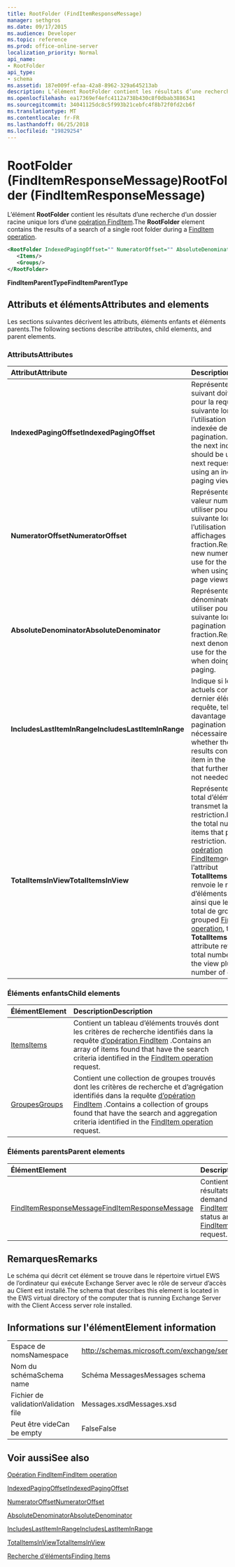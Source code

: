 ```yaml
---
title: RootFolder (FindItemResponseMessage)
manager: sethgros
ms.date: 09/17/2015
ms.audience: Developer
ms.topic: reference
ms.prod: office-online-server
localization_priority: Normal
api_name:
- RootFolder
api_type:
- schema
ms.assetid: 187e009f-efaa-42a8-8962-329a645213ab
description: L’élément RootFolder contient les résultats d’une recherche d’un dossier racine unique lors d’une opération FindItem.
ms.openlocfilehash: ea17369ef4efc4112a738b430c8f0dbab3886341
ms.sourcegitcommit: 34041125dc8c5f993b21cebfc4f8b72f0fd2cb6f
ms.translationtype: MT
ms.contentlocale: fr-FR
ms.lasthandoff: 06/25/2018
ms.locfileid: "19829254"
---
```

# <a name="rootfolder-finditemresponsemessage"></a><span data-ttu-id="65e98-103">RootFolder (FindItemResponseMessage)</span><span class="sxs-lookup"><span data-stu-id="65e98-103">RootFolder (FindItemResponseMessage)</span></span>

<span data-ttu-id="65e98-104">L’élément **RootFolder** contient les résultats d’une recherche d’un dossier racine unique lors d’une [opération FindItem](finditem-operation.md).</span><span class="sxs-lookup"><span data-stu-id="65e98-104">The **RootFolder** element contains the results of a search of a single root folder during a [FindItem operation](finditem-operation.md).</span></span>
  
```xml
<RootFolder IndexedPagingOffset="" NumeratorOffset="" AbsoluteDenominator="" IncludesLastItemInRange="" TotalItemsInView="">
   <Items/>
   <Groups/>
</RootFolder>
```

 <span data-ttu-id="65e98-105">**FindItemParentType**</span><span class="sxs-lookup"><span data-stu-id="65e98-105">**FindItemParentType**</span></span>
## <a name="attributes-and-elements"></a><span data-ttu-id="65e98-106">Attributs et éléments</span><span class="sxs-lookup"><span data-stu-id="65e98-106">Attributes and elements</span></span>

<span data-ttu-id="65e98-107">Les sections suivantes décrivent les attributs, éléments enfants et éléments parents.</span><span class="sxs-lookup"><span data-stu-id="65e98-107">The following sections describe attributes, child elements, and parent elements.</span></span>
  
### <a name="attributes"></a><span data-ttu-id="65e98-108">Attributs</span><span class="sxs-lookup"><span data-stu-id="65e98-108">Attributes</span></span>

|<span data-ttu-id="65e98-109">**Attribut**</span><span class="sxs-lookup"><span data-stu-id="65e98-109">**Attribute**</span></span>|<span data-ttu-id="65e98-110">**Description**</span><span class="sxs-lookup"><span data-stu-id="65e98-110">**Description**</span></span>|
|:-----|:-----|
|<span data-ttu-id="65e98-111">**IndexedPagingOffset**</span><span class="sxs-lookup"><span data-stu-id="65e98-111">**IndexedPagingOffset**</span></span> <br/> |<span data-ttu-id="65e98-112">Représente l’index suivant doit être utilisé pour la requête suivante lors de l’utilisation d’une vue indexée de pagination.</span><span class="sxs-lookup"><span data-stu-id="65e98-112">Represents the next index that should be used for the next request when using an indexed paging view.</span></span>  <br/> |
|<span data-ttu-id="65e98-113">**NumeratorOffset**</span><span class="sxs-lookup"><span data-stu-id="65e98-113">**NumeratorOffset**</span></span> <br/> |<span data-ttu-id="65e98-114">Représente la nouvelle valeur numérateur à utiliser pour la requête suivante lors de l’utilisation des affichages de page de fraction.</span><span class="sxs-lookup"><span data-stu-id="65e98-114">Represents the new numerator value to use for the next request when using fraction page views.</span></span>  <br/> |
|<span data-ttu-id="65e98-115">**AbsoluteDenominator**</span><span class="sxs-lookup"><span data-stu-id="65e98-115">**AbsoluteDenominator**</span></span> <br/> |<span data-ttu-id="65e98-116">Représente le dénominateur suivant à utiliser pour la requête suivante lors de la pagination en fraction.</span><span class="sxs-lookup"><span data-stu-id="65e98-116">Represents the next denominator to use for the next request when doing fractional paging.</span></span>  <br/> |
|<span data-ttu-id="65e98-117">**IncludesLastItemInRange**</span><span class="sxs-lookup"><span data-stu-id="65e98-117">**IncludesLastItemInRange**</span></span> <br/> |<span data-ttu-id="65e98-118">Indique si les résultats actuels contient le dernier élément dans la requête, telles que davantage de pagination n’est pas nécessaire.</span><span class="sxs-lookup"><span data-stu-id="65e98-118">Indicates whether the current results contain the last item in the query, such that further paging is not needed.</span></span>  <br/> |
|<span data-ttu-id="65e98-119">**TotalItemsInView**</span><span class="sxs-lookup"><span data-stu-id="65e98-119">**TotalItemsInView**</span></span> <br/> |<span data-ttu-id="65e98-120">Représente le nombre total d’éléments qui transmet la restriction.</span><span class="sxs-lookup"><span data-stu-id="65e98-120">Represents the total number of items that pass the restriction.</span></span> <span data-ttu-id="65e98-121">Dans une [opération FindItem](finditem-operation.md)groupée, l’attribut **TotalItemsInView** renvoie le nombre total d’éléments dans la vue ainsi que le nombre total de groupes.</span><span class="sxs-lookup"><span data-stu-id="65e98-121">In a grouped [FindItem operation](finditem-operation.md), the **TotalItemsInView** attribute returns the total number of items in the view plus the total number of groups.</span></span>  <br/> |
   
### <a name="child-elements"></a><span data-ttu-id="65e98-122">Éléments enfants</span><span class="sxs-lookup"><span data-stu-id="65e98-122">Child elements</span></span>

|<span data-ttu-id="65e98-123">**Élément**</span><span class="sxs-lookup"><span data-stu-id="65e98-123">**Element**</span></span>|<span data-ttu-id="65e98-124">**Description**</span><span class="sxs-lookup"><span data-stu-id="65e98-124">**Description**</span></span>|
|:-----|:-----|
|[<span data-ttu-id="65e98-125">Items</span><span class="sxs-lookup"><span data-stu-id="65e98-125">Items</span></span>](items.md) <br/> |<span data-ttu-id="65e98-126">Contient un tableau d’éléments trouvés dont les critères de recherche identifiés dans la requête [d’opération FindItem](finditem-operation.md) .</span><span class="sxs-lookup"><span data-stu-id="65e98-126">Contains an array of items found that have the search criteria identified in the [FindItem operation](finditem-operation.md) request.</span></span>  <br/> |
|[<span data-ttu-id="65e98-127">Groupes</span><span class="sxs-lookup"><span data-stu-id="65e98-127">Groups</span></span>](groups.md) <br/> |<span data-ttu-id="65e98-128">Contient une collection de groupes trouvés dont les critères de recherche et d’agrégation identifiés dans la requête [d’opération FindItem](finditem-operation.md) .</span><span class="sxs-lookup"><span data-stu-id="65e98-128">Contains a collection of groups found that have the search and aggregation criteria identified in the [FindItem operation](finditem-operation.md) request.</span></span>  <br/> |
   
### <a name="parent-elements"></a><span data-ttu-id="65e98-129">Éléments parents</span><span class="sxs-lookup"><span data-stu-id="65e98-129">Parent elements</span></span>

|<span data-ttu-id="65e98-130">**Élément**</span><span class="sxs-lookup"><span data-stu-id="65e98-130">**Element**</span></span>|<span data-ttu-id="65e98-131">**Description**</span><span class="sxs-lookup"><span data-stu-id="65e98-131">**Description**</span></span>|
|:-----|:-----|
|[<span data-ttu-id="65e98-132">FindItemResponseMessage</span><span class="sxs-lookup"><span data-stu-id="65e98-132">FindItemResponseMessage</span></span>](finditemresponsemessage.md) <br/> |<span data-ttu-id="65e98-133">Contient l’état et les résultats d’une demande [d’opération FindItem](finditem-operation.md) .</span><span class="sxs-lookup"><span data-stu-id="65e98-133">Contains the status and result of a [FindItem operation](finditem-operation.md) request.</span></span>  <br/> |
   
## <a name="remarks"></a><span data-ttu-id="65e98-134">Remarques</span><span class="sxs-lookup"><span data-stu-id="65e98-134">Remarks</span></span>

<span data-ttu-id="65e98-135">Le schéma qui décrit cet élément se trouve dans le répertoire virtuel EWS de l’ordinateur qui exécute Exchange Server avec le rôle de serveur d’accès au Client est installé.</span><span class="sxs-lookup"><span data-stu-id="65e98-135">The schema that describes this element is located in the EWS virtual directory of the computer that is running Exchange Server with the Client Access server role installed.</span></span>
  
## <a name="element-information"></a><span data-ttu-id="65e98-136">Informations sur l'élément</span><span class="sxs-lookup"><span data-stu-id="65e98-136">Element information</span></span>

|||
|:-----|:-----|
|<span data-ttu-id="65e98-137">Espace de noms</span><span class="sxs-lookup"><span data-stu-id="65e98-137">Namespace</span></span>  <br/> |http://schemas.microsoft.com/exchange/services/2006/messages  <br/> |
|<span data-ttu-id="65e98-138">Nom du schéma</span><span class="sxs-lookup"><span data-stu-id="65e98-138">Schema name</span></span>  <br/> |<span data-ttu-id="65e98-139">Schéma Messages</span><span class="sxs-lookup"><span data-stu-id="65e98-139">Messages schema</span></span>  <br/> |
|<span data-ttu-id="65e98-140">Fichier de validation</span><span class="sxs-lookup"><span data-stu-id="65e98-140">Validation file</span></span>  <br/> |<span data-ttu-id="65e98-141">Messages.xsd</span><span class="sxs-lookup"><span data-stu-id="65e98-141">Messages.xsd</span></span>  <br/> |
|<span data-ttu-id="65e98-142">Peut être vide</span><span class="sxs-lookup"><span data-stu-id="65e98-142">Can be empty</span></span>  <br/> |<span data-ttu-id="65e98-143">False</span><span class="sxs-lookup"><span data-stu-id="65e98-143">False</span></span>  <br/> |
   
## <a name="see-also"></a><span data-ttu-id="65e98-144">Voir aussi</span><span class="sxs-lookup"><span data-stu-id="65e98-144">See also</span></span>



[<span data-ttu-id="65e98-145">Opération FindItem</span><span class="sxs-lookup"><span data-stu-id="65e98-145">FindItem operation</span></span>](finditem-operation.md)
  
[<span data-ttu-id="65e98-146">IndexedPagingOffset</span><span class="sxs-lookup"><span data-stu-id="65e98-146">IndexedPagingOffset</span></span>](https://msdn.microsoft.com/library/ExchangeWebServices.FindItemParentType.IndexedPagingOffset.aspx)
  
[<span data-ttu-id="65e98-147">NumeratorOffset</span><span class="sxs-lookup"><span data-stu-id="65e98-147">NumeratorOffset</span></span>](https://msdn.microsoft.com/library/ExchangeWebServices.FindItemParentType.NumeratorOffset.aspx)
  
[<span data-ttu-id="65e98-148">AbsoluteDenominator</span><span class="sxs-lookup"><span data-stu-id="65e98-148">AbsoluteDenominator</span></span>](https://msdn.microsoft.com/library/ExchangeWebServices.FindItemParentType.AbsoluteDenominator.aspx)
  
[<span data-ttu-id="65e98-149">IncludesLastItemInRange</span><span class="sxs-lookup"><span data-stu-id="65e98-149">IncludesLastItemInRange</span></span>](https://msdn.microsoft.com/library/ExchangeWebServices.FindItemParentType.IncludesLastItemInRange.aspx)
  
[<span data-ttu-id="65e98-150">TotalItemsInView</span><span class="sxs-lookup"><span data-stu-id="65e98-150">TotalItemsInView</span></span>](https://msdn.microsoft.com/library/ExchangeWebServices.FindItemParentType.TotalItemsInView.aspx)


[<span data-ttu-id="65e98-151">Recherche d’éléments</span><span class="sxs-lookup"><span data-stu-id="65e98-151">Finding Items</span></span>](http://msdn.microsoft.com/library/63af1f9c-464b-4fca-9ae3-3d60f24ca93c%28Office.15%29.aspx)

